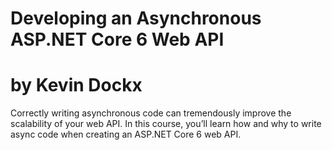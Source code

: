 # Developing an Asynchronous ASP.NET Core 6 Web API
# by Kevin Dockx

Correctly writing asynchronous code can tremendously improve the scalability of your web API. In this course, you’ll learn how and why to write async code when creating an ASP.NET Core 6 web API.
